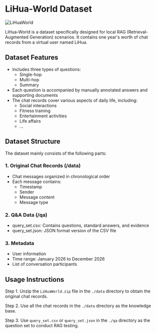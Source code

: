 # LiHua-World Dataset

![LiHuaWorld](https://files.mdnice.com/user/87760/39923168-2267-4caf-b715-7f28764549de.jpg)

LiHua-World is a dataset specifically designed for local RAG (Retrieval-Augmented Generation) scenarios. It contains one year's worth of chat records from a virtual user named LiHua.

## Dataset Features

- Includes three types of questions:
  - Single-hop
  - Multi-hop
  - Summary
- Each question is accompanied by manually annotated answers and supporting documents
- The chat records cover various aspects of daily life, including:
  - Social interactions
  - Fitness training
  - Entertainment activities
  - Life affairs
  - ...

## Dataset Structure

The dataset mainly consists of the following parts:

### 1. Original Chat Records (/data)
- Chat messages organized in chronological order
- Each message contains:
  - Timestamp
  - Sender
  - Message content
  - Message type

### 2. Q&A Data (/qa)
- query_set.csv: Contains questions, standard answers, and evidence
- query_set.json: JSON format version of the CSV file

### 3. Metadata
- User information
- Time range: January 2026 to December 2026
- List of conversation participants

## Usage Instructions

Step 1. Unzip the `LiHuaWorld.zip` file in the `./data` directory to obtain the original chat records.

Step 2. Use all the chat records in the `./data` directory as the knowledge base.

Step 3. Use `query_set.csv` or `query_set.json` in the `./qa` directory as the question set to conduct RAG testing.
